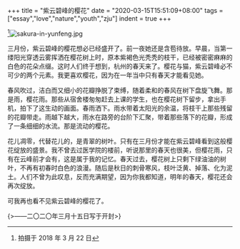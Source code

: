 +++
title = "紫云碧峰的樱花"
date = "2020-03-15T15:51:09+08:00"
tags = ["essay","love","nature","youth","zju"]
indent = true
+++

[^1]![sakura-in-yunfeng.jpg](/images/sakura-in-yunfeng.jpg)

三月份，紫云碧峰的樱花想必已经盛开了。前一夜她还是含苞待放。早晨，当第一缕阳光穿透云雾挥洒在樱花树上时，原本紫褐色光秃秃的枝干，已经被密密麻麻的白色的花朵点缀。这时人们终于想到，杭州的春天来了。樱花与猫，紫云碧峰必不可少的两个元素。我更喜欢樱花，因为在一年当中只有春天才能看见她。

春风吹过，洁白而又细小的花瓣挣脱了束缚，随着柔和的春风在树下盘旋飞舞。那是雨，樱花雨。那些从宿舍楼匆匆赶去上课的学生，也在樱花树下留步，拿出手机，拍下了这生动的画面。春雨洒下。雨水带着太阳光的余温，将枝干上那些残留的花瓣带走。雨越下越大，雨水在路旁的台阶下汇聚，带着那些落下的花瓣，形成了一条细细的水流。那是流动的樱花。

花儿凋零，代替花儿的，是青翠的树叶。只有在三月份才能在紫云碧峰看到这般樱花绽放的盛景。我不曾去过医学院的楼前，听说那里的春天也很美，但樱花雨，只有在云峰前才会有，这是属于我的记忆。春天过去，樱花树上只剩下绿油油的树叶，不再有初春时白色的浪漫。随后是秋日的刺骨寒风，枝叶泛黄、掉落、化为泥土。人们不曾为此叹息，反而充满期望，因为你我都知道，明年的春天，樱花还会再次绽放。

可我再也看不见紫云碧峰的樱花了。

{>——二〇二〇年三月十五日写于开封>}

[^1]: 拍摄于 2018 年 3 月 22 日